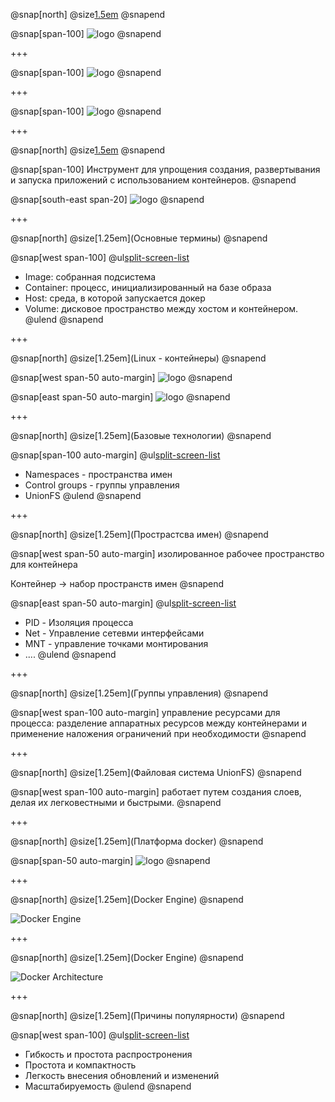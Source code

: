 @snap[north]
@size[1.5em](Docker)
@snapend

@snap[span-100]
![logo](images/Intro-to-Docker.png)
@snapend

+++

@snap[span-100]
![logo](images/ship.jpg)
@snapend

+++

@snap[span-100]
![logo](images/ship2.jpg)
@snapend

+++

@snap[north]
@size[1.5em](Docker)
@snapend

@snap[span-100]
Инструмент для упрощения создания, развертывания и запуска приложений с использованием контейнеров.
@snapend

@snap[south-east span-20]
![logo](images/docker-whales.png)
@snapend

+++

@snap[north]
@size[1.25em](Основные термины)
@snapend


@snap[west span-100]
@ul[split-screen-list](false)
  - Image: собранная подсистема
  - Container: процесс, инициализированный на базе образа
  - Host: среда, в которой запускается докер
  - Volume: дисковое пространство между хостом и контейнером.
@ulend
@snapend

+++

@snap[north]
@size[1.25em](Linux - контейнеры)
@snapend

@snap[west span-50 auto-margin]
![logo](images/linux-container.png)
@snapend

@snap[east span-50 auto-margin]
![logo](images/containers.png)
@snapend

+++

@snap[north]
@size[1.25em](Базовые технологии)
@snapend

@snap[span-100 auto-margin]
@ul[split-screen-list](false)
  - Namespaces - пространства имен
  - Control groups - группы управления
  - UnionFS
@ulend
@snapend

+++

@snap[north]
@size[1.25em](Прострастсва имен)
@snapend

@snap[west span-50 auto-margin]
изолированное рабочее пространство для контейнера

Контейнер -> набор пространств имен
@snapend

@snap[east span-50 auto-margin]
@ul[split-screen-list](false)
  - PID - Изоляция процесса
  - Net - Управление сетевми интерфейсами
  - MNT - управление точками монтирования
  - ....
@ulend
@snapend

+++

@snap[north]
@size[1.25em](Группы управления)
@snapend

@snap[west span-100 auto-margin]
управление ресурсами для процесса: разделение аппаратных ресурсов между контейнерами и применение наложения ограничений при необходимости
@snapend

+++

@snap[north]
@size[1.25em](Файловая система UnionFS)
@snapend

@snap[west span-100 auto-margin]
работает путем создания слоев, делая их легковестными и быстрыми.
@snapend


+++

@snap[north]
@size[1.25em](Платформа docker)
@snapend

@snap[span-50 auto-margin]
![logo](images/container.jpg)
@snapend

+++

@snap[north]
@size[1.25em](Docker Engine)
@snapend

![Docker Engine](images/engine.png)

+++

@snap[north]
@size[1.25em](Docker Engine)
@snapend

![Docker Architecture](images/architecture.png)

+++

@snap[north]
@size[1.25em](Причины популярности)
@snapend

@snap[west span-100]
@ul[split-screen-list](false)
  - Гибкость и простота распростронения
  - Простота и компактность
  - Легкость внесения обновлений и изменений
  - Масштабируемость
@ulend
@snapend
